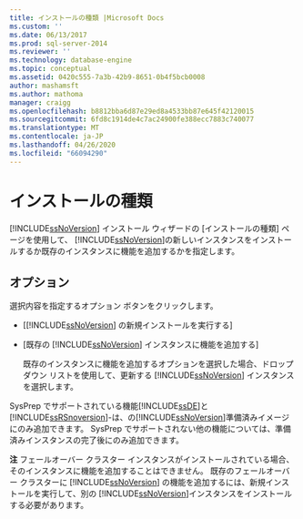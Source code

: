 ```yaml
---
title: インストールの種類 |Microsoft Docs
ms.custom: ''
ms.date: 06/13/2017
ms.prod: sql-server-2014
ms.reviewer: ''
ms.technology: database-engine
ms.topic: conceptual
ms.assetid: 0420c555-7a3b-42b9-8651-0b4f5bcb0008
author: mashamsft
ms.author: mathoma
manager: craigg
ms.openlocfilehash: b8812bba6d87e29ed8a4533bb87e645f42120015
ms.sourcegitcommit: 6fd8c1914de4c7ac24900fe388ecc7883c740077
ms.translationtype: MT
ms.contentlocale: ja-JP
ms.lasthandoff: 04/26/2020
ms.locfileid: "66094290"
---
```

# <a name="installation-type"></a>インストールの種類
  [!INCLUDE[ssNoVersion](../../includes/ssnoversion-md.md)] インストール ウィザードの [インストールの種類] ページを使用して、 [!INCLUDE[ssNoVersion](../../includes/ssnoversion-md.md)]の新しいインスタンスをインストールするか既存のインスタンスに機能を追加するかを指定します。  
  
## <a name="options"></a>オプション  
 選択内容を指定するオプション ボタンをクリックします。  
  
-   [[!INCLUDE[ssNoVersion](../../includes/ssnoversion-md.md)] の新規インストールを実行する]  
  
-   [既存の [!INCLUDE[ssNoVersion](../../includes/ssnoversion-md.md)] インスタンスに機能を追加する]  
  
     既存のインスタンスに機能を追加するオプションを選択した場合、ドロップダウン リストを使用して、更新する [!INCLUDE[ssNoVersion](../../includes/ssnoversion-md.md)] インスタンスを選択します。  
  
 SysPrep でサポートされている機能[!INCLUDE[ssDE](../../includes/ssde-md.md)]と[!INCLUDE[ssRSnoversion](../../includes/ssrsnoversion-md.md)]-は、の[!INCLUDE[ssNoVersion](../../includes/ssnoversion-md.md)]準備済みイメージにのみ追加できます。 SysPrep でサポートされない他の機能については、準備済みインスタンスの完了後にのみ追加できます。  
  
 **注** フェールオーバー クラスター インスタンスがインストールされている場合、そのインスタンスに機能を追加することはできません。 既存のフェールオーバー クラスターに [!INCLUDE[ssNoVersion](../../includes/ssnoversion-md.md)] の機能を追加するには、新規インストールを実行して、別の [!INCLUDE[ssNoVersion](../../includes/ssnoversion-md.md)]インスタンスをインストールする必要があります。  
  
  
